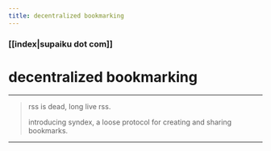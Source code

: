 ```yaml
---
title: decentralized bookmarking 
---
```


### [[index|supaiku dot com]]


<h1 href="" onclick="document.getElementById('darkmode-toggle').click(); return false;">
decentralized bookmarking
</h1>

---
> rss is dead, long live rss.
>
> introducing syndex, a loose protocol for creating and sharing bookmarks.
---


